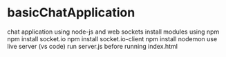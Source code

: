 # basicChatApplication
chat application using node-js and  web sockets
install modules using npm
npm install socket.io
npm install socket.io-client
npm install nodemon
use live server (vs code)
run server.js before running index.html

